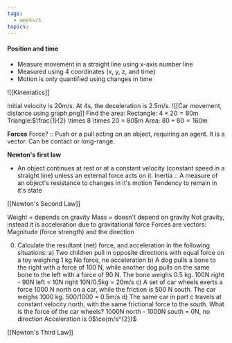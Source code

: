 ```yaml
---
tags:
  - weeks/1
topics:
---
```

#### Position and time
- Measure movement in a straight line using x-axis number line
- Measured using 4 coordinates (x, y, z, and time)
- Motion is only quantified using changes in time

![[Kinematics]] 


Initial velocity is 20m/s. At 4s, the deceleration is 2.5m/s.
![[Car movement, distance using graph.png]]
Find the area:
	Rectangle: $4 \times 20 = 80$m
	Triangle:$\frac{1}{2} \times 8 \times 20 = 80$m
	Area: $80 + 80 = 160$m



**Forces**
Force? :: Push or a pull acting on an object, requiring an agent. It is a vector. Can be contact or long-range.

**Newton's first law**
- An object continues at rest or at a constant velocity (constant speed in a straight line) unless an external force acts on it. 
Inertia :: A measure of an object's resistance to changes in it's motion
	Tendency to remain in it's state

[[Newton's Second Law]] 

Weight = depends on gravity
Mass = doesn't depend on gravity
Not gravity, instead it is acceleration due to gravitational force
Forces are vectors: Magnitude (force strength) and the direction 

0) Calculate the resultant (net) force, and acceleration in the following situations: 
a) Two children pull in opposite directions with equal force on a toy weighing 1 kg 
	No force, no acceleration
b) A dog pulls a bone to the right with a force of 100 N, while another dog pulls on the same bone to the left with a force of 90 N. The bone weighs 0.5 kg. 
	100N right - 90N left = 10N right
	10N/0.5kg = 20m/s
c) A set of car wheels exerts a force 1000 N north on a car, while the friction is 500 N south. The car weighs 1000 kg. 
	500/1000 = 0.5m/s
d) The same car in part c travels at constant velocity north, with the same frictional force to the south. What is the force of the car wheels?
	1000N north - 1000N south = 0N, no direction
	Acceleration is 0$\ce{m/s^{2}}$


[[Newton's Third Law]] 

